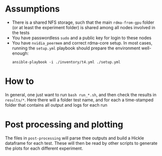 # Assumptions
- There is a shared NFS storage, such that the main `rdma-from-gpu` folder (or at least the experiment folder) is shared among all nodes involved in the tests
- You have passwordless `sudo` and a public key for login to these nodes
- You have `nvidia_peermem` and correct rdma-core setup.
  In most cases, running the `setup.yml` playbook should prepare the environment well-enough:
    ```
    ansible-playbook -i ./inventory/t4.yml ./setup.yml
    ```


# How to

In general, one just want to run `bash run_*.sh`, and then check the results in `results/*`.
Here there will a folder test name, and for each a time-stamped folder that contains all output and logs for each run

# Post processing and plotting

The files in `post-processing` will parse thee outputs and build a Hickle dataframe for each test.
These will then be read by other scripts to generate the plots for each different experiment.

